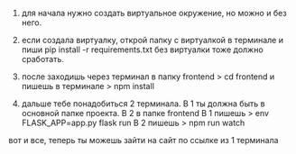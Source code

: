 1. для начала нужно создать виртуальное окружение, но можно и без него.

2. если создала виртуалку, открой папку с виртуалкой в терминале и пиши pip install -r requirements.txt
без виртуалки тоже должно сработать.

3. после заходишь через терминал в папку frontend > cd frontend
и пишешь в терминале > npm install 

4. дальше тебе понадобиться 2 терминала.
В 1 ты должна быть в основной папке проекта. В 2 в папке frontend
В 1 пишешь > env FLASK_APP=app.py flask run
В 2 пишешь > npm run watch

вот и все, теперь ты можешь зайти на сайт по ссылке из 1 терминала